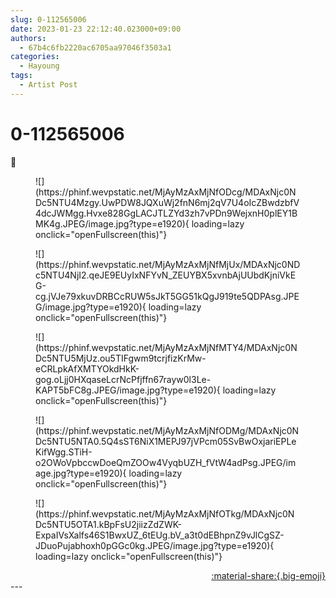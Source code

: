 ```yaml
---
slug: 0-112565006
date: 2023-01-23 22:12:40.023000+09:00
authors:
  - 67b4c6fb2220ac6705aa97046f3503a1
categories:
  - Hayoung
tags:
  - Artist Post
---
```


# 0-112565006

<div class="post-container" markdown="1">
<div class="content-container md-sidebar__scrollwrap" markdown="1">

💜
<figure markdown="1">
![](https://phinf.wevpstatic.net/MjAyMzAxMjNfODcg/MDAxNjc0NDc5NTU4Mzgy.UwPDW8JQXuWj2fnN6mj2qV7U4oIcZBwdzbfV4dcJWMgg.Hvxe828GgLACJTLZYd3zh7vPDn9WejxnH0plEY1BMK4g.JPEG/image.jpg?type=e1920){ loading=lazy onclick="openFullscreen(this)"}
</figure>

<figure markdown="1">
![](https://phinf.wevpstatic.net/MjAyMzAxMjNfMjUx/MDAxNjc0NDc5NTU4NjI2.qeJE9EUyIxNFYvN_ZEUYBX5xvnbAjUUbdKjniVkEG-cg.jVJe79xkuvDRBCcRUW5sJkT5GG51kQgJ919te5QDPAsg.JPEG/image.jpg?type=e1920){ loading=lazy onclick="openFullscreen(this)"}
</figure>

<figure markdown="1">
![](https://phinf.wevpstatic.net/MjAyMzAxMjNfMTY4/MDAxNjc0NDc5NTU5MjUz.ou5TIFgwm9tcrjfizKrMw-eCRLpkAfXMTYOkdHkK-gog.oLjj0HXqaseLcrNcPfjffn67rayw0l3Le-KAPT5bFC8g.JPEG/image.jpg?type=e1920){ loading=lazy onclick="openFullscreen(this)"}
</figure>

<figure markdown="1">
![](https://phinf.wevpstatic.net/MjAyMzAxMjNfODMg/MDAxNjc0NDc5NTU5NTA0.5Q4sST6NiX1MEPJ97jVPcm05SvBwOxjariEPLeKifWgg.STiH-o2OWoVpbccwDoeQmZOOw4VyqbUZH_fVtW4adPsg.JPEG/image.jpg?type=e1920){ loading=lazy onclick="openFullscreen(this)"}
</figure>

<figure markdown="1">
![](https://phinf.wevpstatic.net/MjAyMzAxMjNfOTkg/MDAxNjc0NDc5NTU5OTA1.kBpFsU2jiizZdZWK-ExpaIVsXalfs46S1BwxUZ_6tEUg.bV_a3t0dEBhpnZ9vJlCgSZ-JDuoPujabhoxh0pGGc0kg.JPEG/image.jpg?type=e1920){ loading=lazy onclick="openFullscreen(this)"}
</figure>


</div>
</div>

<div style="text-align: right;" markdown="1">
<a href="https://weverse.io/fromis9/artist/0-112565006" style="text-align: right;">:material-share:{.big-emoji}</a>
</div>
---
